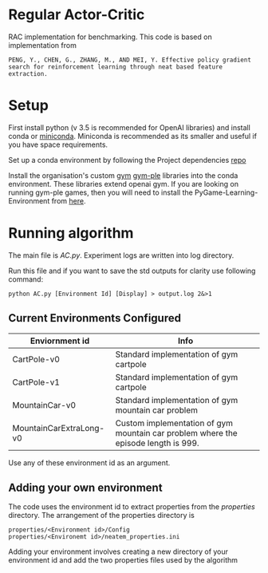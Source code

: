 # Regular Actor-Critic

RAC implementation for benchmarking. This code is based on implementation from
```
PENG, Y., CHEN, G., ZHANG, M., AND MEI, Y. Effective policy gradient search for reinforcement learning through neat based feature extraction.
```
# Setup
First install python (v 3.5 is recommended for OpenAI libraries) and install conda or [miniconda](https://conda.io/docs/install/quick.html). Miniconda is recommended as its smaller and useful if you have space requirements.

Set up a conda environment by following the Project dependencies [repo](https://github.com/NEAT-RL/Project-Dependencies)

Install the organisation's custom [gym](https://github.com/NEAT-RL/gym) [gym-ple](https://github.com/NEAT-RL/gym-ple) libraries into the conda environment. These libraries extend openai gym. If you are looking on running gym-ple games, then you will need to install the PyGame-Learning-Environment from [here](https://github.com/NEAT-RL/PyGame-Learning-Environment).

# Running algorithm
The main file is *AC.py*.
Experiment logs are written into log directory.

Run this file and if you want to save the std outputs for clarity use following command:

```
python AC.py [Environment Id] [Display] > output.log 2&>1
```

## Current Environments Configured
| Enviornment id  | Info  |
|---|---|
| CartPole-v0  | Standard implementation of gym cartpole   |
| CartPole-v1  | Standard implementation of gym cartpole   |
| MountainCar-v0  | Standard implementation of gym mountain car problem  |
| MountainCarExtraLong-v0  | Custom implementation of gym mountain car problem where the episode length is 999.  |


Use any of these environment id as an argument.

## Adding your own environment
The code uses the environment id to extract properties from the *properties* directory.
The arrangement of the properties directory is
```
properties/<Environment id>/Config
properties/<Environemt id>/neatem_properties.ini
```
Adding your environment involves creating a new directory of your environment id and add the two properties files used by the algorithm
